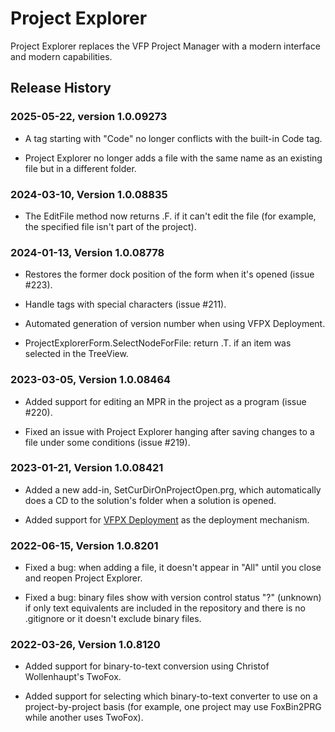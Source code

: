 # Project Explorer

Project Explorer replaces the VFP Project Manager with a modern interface and modern capabilities.

## Release History

### 2025-05-22, version 1.0.09273

* A tag starting with "Code" no longer conflicts with the built-in Code tag.

* Project Explorer no longer adds a file with the same name as an existing file but in a different folder.

### 2024-03-10, Version 1.0.08835

* The EditFile method now returns .F. if it can't edit the file (for example, the specified file isn't part of the project).

### 2024-01-13, Version 1.0.08778

* Restores the former dock position of the form when it's opened (issue #223).

* Handle tags with special characters (issue #211).

* Automated generation of version number when using VFPX Deployment.

* ProjectExplorerForm.SelectNodeForFile: return .T. if an item was selected in the TreeView.

### 2023-03-05, Version 1.0.08464

* Added support for editing an MPR in the project as a program (issue #220).

* Fixed an issue with Project Explorer hanging after saving changes to a file under some conditions (issue #219).

### 2023-01-21, Version 1.0.08421

* Added a new add-in, SetCurDirOnProjectOpen.prg, which automatically does a CD to the solution's folder when a solution is opened.

* Added support for [VFPX Deployment](https://github.com/VFPX/VFPXDeployment) as the deployment mechanism.

### 2022-06-15, Version 1.0.8201

* Fixed a bug: when adding a file, it doesn't appear in "All" until you close and reopen Project Explorer.

* Fixed a bug: binary files show with version control status "?" (unknown) if only text equivalents are included in the repository and there is no .gitignore or it doesn't exclude binary files.

### 2022-03-26, Version 1.0.8120

* Added support for binary-to-text conversion using Christof Wollenhaupt's TwoFox.

* Added support for selecting which binary-to-text converter to use on a project-by-project basis (for example, one project may use FoxBin2PRG while another uses TwoFox).
